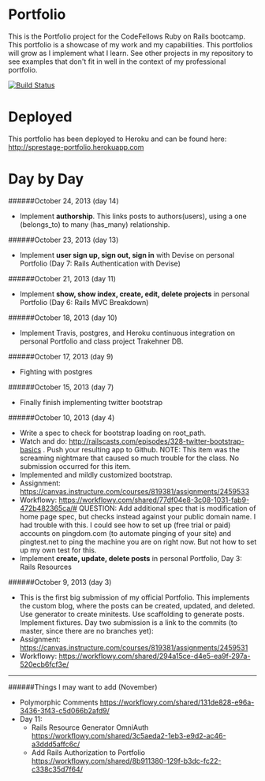 Portfolio
=========
This is the Portfolio project for the CodeFellows Ruby on Rails bootcamp.  This portfolio
is a showcase of my work and my capabilities.  This portfolios will grow as I implement
what I learn.  See other projects in my repository to see examples that don't fit in well
in the context of my professional portfolio.

[![Build Status](https://travis-ci.org/sprestage/Portfolio.png?branch=master)](https://travis-ci.org/sprestage/Portfolio)

Deployed
========
This portfolio has been deployed to Heroku and can be found here: http://sprestage-portfolio.herokuapp.com


Day by Day
=======

######October 24, 2013 (day 14)
- Implement <b>authorship</b>.  This links posts to authors(users), using a one (belongs_to) to many (has_many) relationship.

######October 23, 2013 (day 13)
- Implement <b>user sign up, sign out, sign in</b> with Devise on personal Portfolio (Day 7: Rails Authentication with Devise)

######October 21, 2013 (day 11)
- Implement <b>show, show index, create, edit, delete projects</b> in personal Portfolio (Day 6: Rails MVC Breakdown)

######October 18, 2013 (day 10)
- Implement Travis, postgres, and Heroku continuous integration on personal Portfolio and class project Trakehner DB.

######October 17, 2013 (day 9)
- Fighting with postgres

######October 15, 2013 (day 7)
- Finally finish implementing twitter bootstrap

######October 10, 2013 (day 4)
- Write a spec to check for bootstrap loading on root_path.
- Watch and do: http://railscasts.com/episodes/328-twitter-bootstrap-basics . Push your resulting app to Github.
NOTE: This item was the screaming nightmare that caused so much trouble for the class.  No submission occurred for this item.
- Implemented and mildly customized bootstrap.
- Assignment: https://canvas.instructure.com/courses/819381/assignments/2459533
- Workflowy: https://workflowy.com/shared/77df04e8-3c08-1031-fab9-472b482365ca/#
QUESTION: Add additional spec that is modification of home page spec, but checks instead against your public domain name.  I had trouble with this.  I could see how to set up
(free trial or paid) accounts on pingdom.com (to automate pinging of your site) and
pingtest.net to ping the machine you are on right now.  But not how to set up my own
test for this.
- Implement <b>create, update, delete posts</b> in personal Portfolio, Day 3: Rails Resources


######October 9, 2013 (day 3)
- This is the first big submission of my official Portfolio.  This implements the custom blog, where the posts can be created, updated, and deleted.  Use generator to create minitests.  Use scaffolding to generate posts.  Implement fixtures.  Day two submission
is a link to the commits (to master, since there are no branches yet):
- Assignment: https://canvas.instructure.com/courses/819381/assignments/2459531
- Workflowy: https://workflowy.com/shared/294a15ce-d4e5-ea9f-297a-520ecb6fcf3e/

---
######Things I may want to add (November)
  * Polymorphic Comments https://workflowy.com/shared/131de828-e96a-3436-3f43-c5d066b2afd9/
* Day 11:
  * Rails Resource Generator OmniAuth https://workflowy.com/shared/3c5aeda2-1eb3-e9d2-ac46-a3ddd5affc6c/
  * Add Rails Authorization to Portfolio https://workflowy.com/shared/8b911380-129f-b3dc-fc22-c338c35d7f64/
